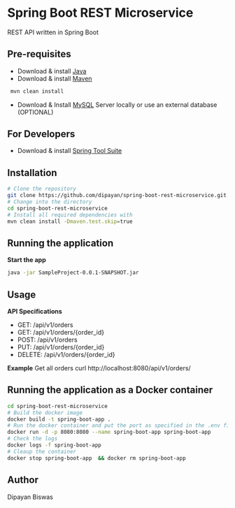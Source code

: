 # Spring Boot REST Microservice 

REST API written in Spring Boot

## Pre-requisites
  - Download & install [Java](https://www.oracle.com/technetwork/java/javase/downloads/jdk8-downloads-2133151.html)
  - Download & install [Maven](https://maven.apache.org/download.cgi?Preferred=ftp://mirror.reverse.net/pub/apache/)
   ```bash
    mvn clean install
   ```
  - Download & Install [MySQL](https://www.mysql.com/) Server locally or use an external database (OPTIONAL)

## For Developers
  - Download & install [Spring Tool Suite](https://spring.io/tools3/sts/all/) 


## Installation

  ```bash
  # Clone the repository 
  git clone https://github.com/dipayan/spring-boot-rest-microservice.git
  # Change into the directory
  cd spring-boot-rest-microservice
  # Install all required dependencies with
  mvn clean install -Dmaven.test.skip=true
  ```


## Running the application

  **Start the app**
  ```bash
  java -jar SampleProject-0.0.1-SNAPSHOT.jar
  ```

## Usage

**API Specifications**
  - GET: /api/v1/orders
  - GET: /api/v1/orders/{order_id}
  - POST: /api/v1/orders
  - PUT: /api/v1/orders/{order_id}
  - DELETE: /api/v1/orders/{order_id}

**Example**
Get all orders
curl http://localhost:8080/api/v1/orders/

## Running the application as a Docker container

 ```bash
 cd spring-boot-rest-microservice
 # Build the docker image 
 docker build -t spring-boot-app .
 # Run the docker container and put the port as specified in the .env file
 docker run -d -p 8080:8080 --name spring-boot-app spring-boot-app 
 # Check the logs
 docker logs -f spring-boot-app 
 # Cleaup the container
 docker stop spring-boot-app  && docker rm spring-boot-app 
 ```

## Author

Dipayan Biswas